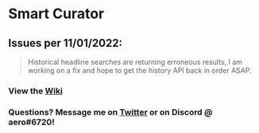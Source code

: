 # Smart Curator

## Issues per 11/01/2022:
> Historical headline searches are returning erroneous results, I am working on a fix and hope to get the history API back in order ASAP. 

### View the [Wiki](https://github.com/hostinfodev/smart-curator/wiki)

### Questions? Message me on [Twitter](https://twitter.com/rec0ndev) or on Discord @ aero#6720!
